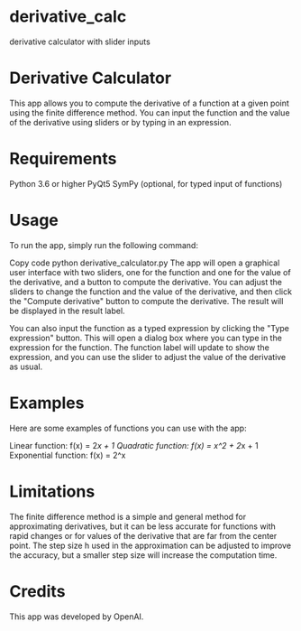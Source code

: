 # derivative_calc
derivative calculator with slider inputs
# Derivative Calculator
This app allows you to compute the derivative of a function at a given point using the finite difference method. You can input the function and the value of the derivative using sliders or by typing in an expression.

# Requirements
Python 3.6 or higher
PyQt5
SymPy (optional, for typed input of functions)
# Usage
To run the app, simply run the following command:

Copy code
python derivative_calculator.py
The app will open a graphical user interface with two sliders, one for the function and one for the value of the derivative, and a button to compute the derivative. You can adjust the sliders to change the function and the value of the derivative, and then click the "Compute derivative" button to compute the derivative. The result will be displayed in the result label.

You can also input the function as a typed expression by clicking the "Type expression" button. This will open a dialog box where you can type in the expression for the function. The function label will update to show the expression, and you can use the slider to adjust the value of the derivative as usual.

# Examples
Here are some examples of functions you can use with the app:

Linear function: f(x) = 2*x + 1
Quadratic function: f(x) = x^2 + 2*x + 1
Exponential function: f(x) = 2^x
# Limitations
The finite difference method is a simple and general method for approximating derivatives, but it can be less accurate for functions with rapid changes or for values of the derivative that are far from the center point. The step size h used in the approximation can be adjusted to improve the accuracy, but a smaller step size will increase the computation time.

# Credits
This app was developed by OpenAI.



